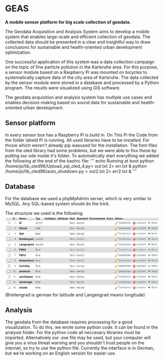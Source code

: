 # GEAS
**A mobile sensor platform for big scale collection of geodata.**

The Geodata Acquisition and Analysis System aims to develop a mobile system that enables large-scale and efficient collection of geodata. The collected data should be presented in a clear and insightful way to draw conclusions for sustainable and health-oriented urban development optimization.

One successful application of this system was a data collection campaign on the topic of fine particle pollution in the Karlsruhe area. For this purpose, a sensor module based on a Raspberry Pi was mounted on bicycles to systematically capture data of the city area of Karlsruhe. The data collected by the sensor module were stored in a database and processed by a Python program. The results were visualized using GIS software.

The geodata acquisition and analysis system has multiple use cases and enables decision-making based on sound data for sustainable and health-oriented urban development.

## Sensor platform
In every sensor box has a Raspberry Pi is build in. On This Pi the Code from the folder labeld Pi is running. All used libraries have to be installed. For thosw which weren't already pip wasused for the installation. The font-files from the oled library had some problems, but we were able to fixx these by putting our ode inside it's folder. To automatically start everything we added the following at the end of the bashrc file:
'''
echo Running at boot
python /home/pi/lib_oled96/Upload_sql_oled_4.py> out.txt 2> err.txt &
python /home/pi/lib_oled96/auto_shutdown.py > out2.txt 2> err2.txt &
'''

## Database
For the database we used a phpMyAdmin server, which is very similar to MySQL. Any SQL-based system should do the trick.

The structure we used is the following:
![](/pictures/database_structure.JPG)
(Breitengrad is german for latitude and Langengrad means longitude)

## Analysis
The geodata from the database requires processing for a good visualization. To do this, we wrote some python code. It can be found in the analysis folder. For the python code all neccesary libraries must be imported. Alternatively our .exe file may be used, but your computer will give you a virus threat warning and you shouldn't trust people on the internet, so try to use the python file.
Currently the interface is in German, but we're working on an English version for easier use.
